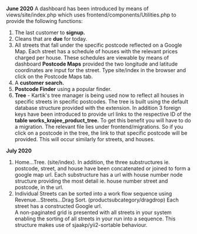 **June 2020**
A dashboard has been introduced by means of views/site/index.php which uses frontend/components/Utilities.php to provide the following functions:
1. The last customer to **signup.**
1. Cleans that are **due** for today.
1. All streets that fall under the specific postcode reflected on a Google Map. Each street has a schedule of houses with the relevant prices charged per house. 
   These schedules are viewable by means of dashboard **Postcode Maps** provided the two longitude and latitude coordinates are input 
   for the street. Type site/index in the browser and click on the Postcode Maps tab.
1. A **customer search.**
1. **Postcode Finder** using a popular finder.
1. **Tree** - Kartik's tree manager is being used now to reflect all houses in specific streets in specific postcodes. The tree is built using 
    the default database structure provided with the extension. In addition 3 foreign keys have been introduced to provide url links to the respective 
    ID of the **table works_krajee_product_tree.** To get this benefit you will have to do a migration. The relevant file lies under frontend/migrations. 
    So if you click on a postcode in the tree, the link to that specific postcode will be provided. This will occur similarly for streets, and houses.
    
**July 2020**
1. Home...Tree. (site/index). In addition, the three substructures ie. postcode, street, and house have been concatenated or joined to form a google map url.
   Each substructure has a url with house number node structure providing the most detail ie. house number street and postcode, in the url.
1. Individual Streets can be sorted into a work flow sequence using Revenue...Streets...Drag Sort. (productsubcategory/dragdrop) Each street has a constructed Google url.  
   A non-paginated grid is presented with all streets in your system enabling the sorting of all streets in your run into a sequence.
   This structure makes use of sjaakp/yii2-sortable behaviour. 
